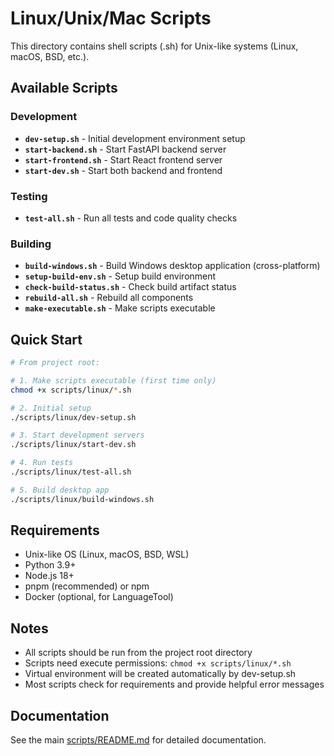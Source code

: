 # Linux/Unix/Mac Scripts

This directory contains shell scripts (.sh) for Unix-like systems (Linux, macOS, BSD, etc.).

## Available Scripts

### Development

- **`dev-setup.sh`** - Initial development environment setup
- **`start-backend.sh`** - Start FastAPI backend server
- **`start-frontend.sh`** - Start React frontend server
- **`start-dev.sh`** - Start both backend and frontend

### Testing

- **`test-all.sh`** - Run all tests and code quality checks

### Building

- **`build-windows.sh`** - Build Windows desktop application (cross-platform)
- **`setup-build-env.sh`** - Setup build environment
- **`check-build-status.sh`** - Check build artifact status
- **`rebuild-all.sh`** - Rebuild all components
- **`make-executable.sh`** - Make scripts executable

## Quick Start

```bash
# From project root:

# 1. Make scripts executable (first time only)
chmod +x scripts/linux/*.sh

# 2. Initial setup
./scripts/linux/dev-setup.sh

# 3. Start development servers
./scripts/linux/start-dev.sh

# 4. Run tests
./scripts/linux/test-all.sh

# 5. Build desktop app
./scripts/linux/build-windows.sh
```

## Requirements

- Unix-like OS (Linux, macOS, BSD, WSL)
- Python 3.9+
- Node.js 18+
- pnpm (recommended) or npm
- Docker (optional, for LanguageTool)

## Notes

- All scripts should be run from the project root directory
- Scripts need execute permissions: `chmod +x scripts/linux/*.sh`
- Virtual environment will be created automatically by dev-setup.sh
- Most scripts check for requirements and provide helpful error messages

## Documentation

See the main [scripts/README.md](../README.md) for detailed documentation.

